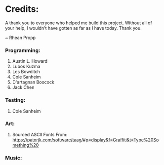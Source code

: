 # Credits:

A thank you to everyone who helped me build this project.
Without all of your help, I wouldn't have gotten as far as I have today.
Thank you.

~ Rhean Propp

### Programming:
1. Austin L. Howard
2. Lubos Kuzma
3. Les Bowditch
4. Cole Sanheim
5. D'artagnan Boocock
6. Jack Chen

### Testing:
1. Cole Sanheim

### Art:
1. Sourced ASCII Fonts From: https://patorjk.com/software/taag/#p=display&f=Graffiti&t=Type%20Something%20

### Music:

